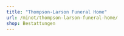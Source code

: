 ```yaml
---
title: "Thompson-Larson Funeral Home"
url: /minot/thompson-larson-funeral-home/
shop: Bestattungen
---
```

